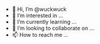- 👋 Hi, I’m @wuckwuck
- 👀 I’m interested in ...
- 🌱 I’m currently learning ...
- 💞️ I’m looking to collaborate on ...
- 📫 How to reach me ...

<!---
wuckwuck/wuckwuck is a ✨ special ✨ repository because its `README.md` (this file) appears on your GitHub profile.
You can click the Preview link to take a look at your changes.
--->
